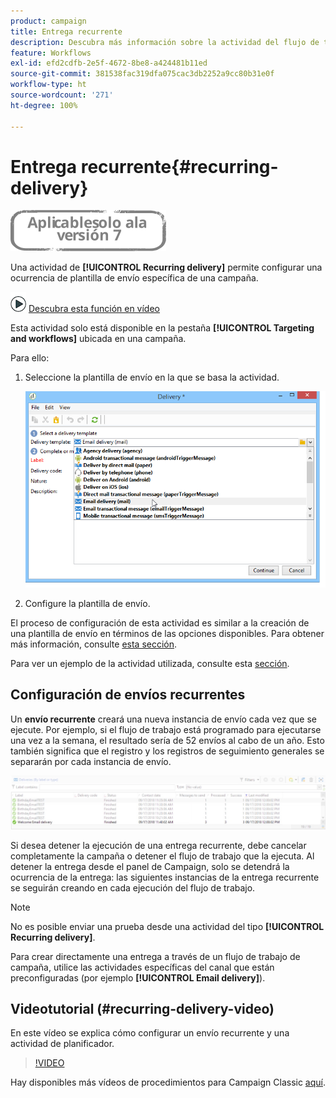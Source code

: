 ```yaml
---
product: campaign
title: Entrega recurrente
description: Descubra más información sobre la actividad del flujo de trabajo Entrega recurrente
feature: Workflows
exl-id: efd2cdfb-2e5f-4672-8be8-a424481b11ed
source-git-commit: 381538fac319dfa075cac3db2252a9cc80b31e0f
workflow-type: ht
source-wordcount: '271'
ht-degree: 100%

---
```


# Entrega recurrente{#recurring-delivery}

![](../../assets/v7-only.svg)

Una actividad de **[!UICONTROL Recurring delivery]** permite configurar una ocurrencia de plantilla de envío específica de una campaña.

![](assets/do-not-localize/how-to-video.png) [Descubra esta función en vídeo](#recurring-delivery-video)

Esta actividad solo está disponible en la pestaña **[!UICONTROL Targeting and workflows]** ubicada en una campaña.

Para ello:

1. Seleccione la plantilla de envío en la que se basa la actividad.

   ![](assets/recurring_delivery_001.png)

1. Configure la plantilla de envío.

El proceso de configuración de esta actividad es similar a la creación de una plantilla de envío en términos de las opciones disponibles. Para obtener más información, consulte [esta sección](../../delivery/using/about-templates.md).

Para ver un ejemplo de la actividad utilizada, consulte esta [sección](sending-a-birthday-email.md#creating-a-recurring-delivery-in-a-targeting-workflow).

## Configuración de envíos recurrentes

Un **envío recurrente** creará una nueva instancia de envío cada vez que se ejecute. Por ejemplo, si el flujo de trabajo está programado para ejecutarse una vez a la semana, el resultado sería de 52 envíos al cabo de un año. Esto también significa que el registro y los registros de seguimiento generales se separarán por cada instancia de envío.

![Entrega recurrente](assets/delivery_recurring.jpg)

Si desea detener la ejecución de una entrega recurrente, debe cancelar completamente la campaña o detener el flujo de trabajo que la ejecuta. Al detener la entrega desde el panel de Campaign, solo se detendrá la ocurrencia de la entrega: las siguientes instancias de la entrega recurrente se seguirán creando en cada ejecución del flujo de trabajo.

>[!NOTE]
>
>No es posible enviar una prueba desde una actividad del tipo **[!UICONTROL Recurring delivery]**.
> 
>Para crear directamente una entrega a través de un flujo de trabajo de campaña, utilice las actividades específicas del canal que están preconfiguradas (por ejemplo **[!UICONTROL Email delivery]**).

## Videotutorial (#recurring-delivery-video)

En este vídeo se explica cómo configurar un envío recurrente y una actividad de planificador.

>[!VIDEO](https://video.tv.adobe.com/v/25040?quality=12)

Hay disponibles más vídeos de procedimientos para Campaign Classic [aquí](https://experienceleague.adobe.com/docs/campaign-classic-learn/tutorials/overview.html?lang=es).
